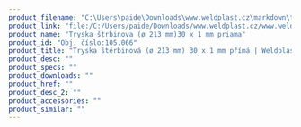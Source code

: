```yaml
---
product_filename: "C:\Users\paide\Downloads\www.weldplast.cz\markdown\tryska-sterbinova-o-213-mm-30-x-1-mm-prima.md"
product_link: "file:/C:/Users/paide/Downloads/www.weldplast.cz/www.weldplast.cz/sk/tryska-sterbinova-o-213-mm-30-x-1-mm-prima"
product_name: "Tryska štrbinova (ø 213 mm)30 x 1 mm priama"
product_id: "Obj. číslo:105.066"
product_title: "Tryska štěrbinová (ø 213 mm) 30 x 1 mm přímá | Weldplast"
product_desc: ""
product_specs: ""
product_downloads: ""
product_href: ""
product_desc_2: ""
product_accessories: ""
product_similar: ""
---
```

